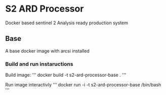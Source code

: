 # S2 ARD Processor

Docker based sentinel 2 Analysis ready production system

## Base
A base docker image with arcsi installed

### Build and run instaructions

Build image:
'''
docker build -t s2-ard-processor-base .
'''

Run image interactivly
'''
docker run -i -t s2-ard-processor-base /bin/bash
'''

